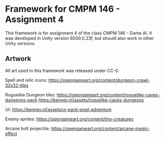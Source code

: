 # Framework for CMPM 146 - Assignment 4

This framework is for assignment 4 of the class CMPM 146 - Game AI. It was developed in Unity version 6000.0.23f, but should also work in other Unity versions. 

## Artwork

All art used in this framework was released under CC-0. 

Spell and relic icons:
https://opengameart.org/content/dungeon-crawl-32x32-tiles

Roguelike Dungeon tiles:
https://opengameart.org/content/roguelike-caves-dungeons-pack
https://kenney.nl/assets/roguelike-caves-dungeons

UI:
https://kenney.nl/assets/ui-pack-pixel-adventure

Enemy sprites:
https://opengameart.org/content/tiny-creatures

Arcane bolt projectile:
https://opengameart.org/content/arcane-magic-effect